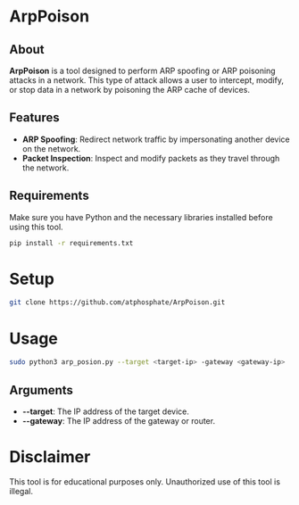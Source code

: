 # ArpPoison

## About
**ArpPoison** is a tool designed to perform ARP spoofing or ARP poisoning attacks in a network. This type of attack allows a user to intercept, modify, or stop data in a network by poisoning the ARP cache of devices.

## Features
- **ARP Spoofing**: Redirect network traffic by impersonating another device on the network.
- **Packet Inspection**: Inspect and modify packets as they travel through the network.

## Requirements
Make sure you have Python and the necessary libraries installed before using this tool.

```bash
pip install -r requirements.txt
```

# Setup
```bash
git clone https://github.com/atphosphate/ArpPoison.git
```

# Usage
```bash
sudo python3 arp_posion.py --target <target-ip> -gateway <gateway-ip>
```
## Arguments
- **--target**: The IP address of the target device.
- **--gateway**: The IP address of the gateway or router.

# Disclaimer
This tool is for educational purposes only. Unauthorized use of this tool is illegal.

